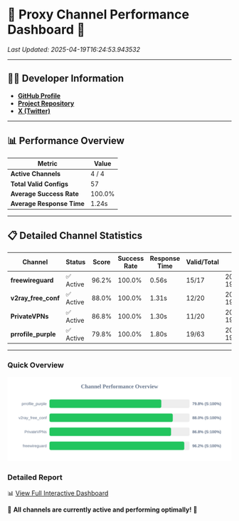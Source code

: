 # 🌟 Proxy Channel Performance Dashboard 🌟

_Last Updated: 2025-04-19T16:24:53.943532_

---

## 👩‍💻 Developer Information

- **[GitHub Profile](https://github.com/4n0nymou3)**  
- **[Project Repository](https://github.com/4n0nymou3/multi-proxy-config-fetcher)**  
- **[X (Twitter)](https://x.com/4n0nymou3)**  

---

## 📊 Performance Overview

| Metric                | Value       |
|-----------------------|-------------|
| **Active Channels**   | 4 / 4       |
| **Total Valid Configs** | 57          |
| **Average Success Rate** | 100.0%      |
| **Average Response Time** | 1.24s       |

---

## 📋 Detailed Channel Statistics

| Channel          | Status     | Score  | Success Rate | Response Time | Valid/Total | Last Success               |
|------------------|------------|--------|--------------|---------------|-------------|----------------------------|
| **freewireguard**  | ✅ Active  | 96.2%  | 100.0% | 0.56s         | 15/17       | 2025-04-19T16:24:53.941861 |
| **v2ray_free_conf**  | ✅ Active  | 88.0%  | 100.0% | 1.31s         | 12/20       | 2025-04-19T16:24:52.022638 |
| **PrivateVPNs**  | ✅ Active  | 86.8%  | 100.0% | 1.30s         | 11/20       | 2025-04-19T16:24:53.351274 |
| **prrofile_purple**  | ✅ Active  | 79.8%  | 100.0% | 1.80s         | 19/63       | 2025-04-19T16:24:50.635340 |

---

### Quick Overview
<div align="center">
  <a href="https://raw.githubusercontent.com/nullluser/NullRepo/refs/heads/main/assets/channel_stats_chart.svg">
    <img src="https://raw.githubusercontent.com/nullluser/NullRepo/refs/heads/main/assets/channel_stats_chart.svg" alt="Source Performance Statistics" width="800">
  </a>
</div>

### Detailed Report
📊 [View Full Interactive Dashboard](https://htmlpreview.github.io/?https://github.com/nullluser/NullRepo/blob/main/assets/performance_report.html)

🎉 **All channels are currently active and performing optimally!** 🎉
